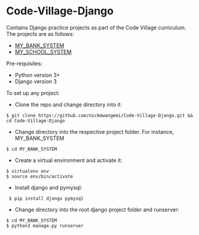 # Code-Village-Django

Contains Django practice projects as part of the Code Village curriculum.
The projects are as follows:

- [MY_BANK_SYSTEM](https://github.com/nickmwangemi/Code-Village-Django/tree/master/MY_BANK_SYSTEM)
- [MY_SCHOOL_SYSTEM](https://github.com/nickmwangemi/Code-Village-Django/tree/master/MY_SCHOOL_SYSTEM)

Pre-requisites:

- Python version 3+
- Django version 3

To set up any project:

- Clone the repo and change directory into it:

```
$ git clone https://github.com/nickmwangemi/Code-Village-Django.git && cd Code-Village-Django
```

- Change directory into the respective project folder. For instance, MY_BANK_SYSTEM

```
$ cd MY_BANK_SYSTEM
```

- Create a virtual environment and activate it:

```
$ virtualenv env
$ source env/bin/activate
```

- Install django and pymysql:

```
 $ pip install django pymysql
```

- Change directory into the root django project folder and runserver:

```
$ cd MY_BANK_SYSTEM
$ python3 manage.py runserver
```
